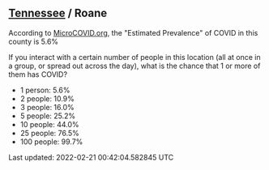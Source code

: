 
## [Tennessee](/united-states/tennessee) / Roane

According to [MicroCOVID.org](http://microcovid.org),
the "Estimated Prevalence" of COVID in this county is 5.6%

If you interact with a certain number of people in this location
(all at once in a group, or spread out across the day), what is the chance that
1 or more of them has COVID?

- 1 person: 5.6%
- 2 people: 10.9%
- 3 people: 16.0%
- 5 people: 25.2%
- 10 people: 44.0%
- 25 people: 76.5%
- 100 people: 99.7%

Last updated: 2022-02-21 00:42:04.582845 UTC
